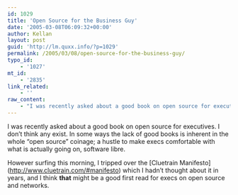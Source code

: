 ```yaml
---
id: 1029
title: 'Open Source for the Business Guy'
date: '2005-03-08T06:09:32+00:00'
author: Kellan
layout: post
guid: 'http://lm.quxx.info/?p=1029'
permalink: /2005/03/08/open-source-for-the-business-guy/
typo_id:
    - '1027'
mt_id:
    - '2835'
link_related:
    - ''
raw_content:
    - "I was recently asked about a good book on open source for executives.  I don\\'t think any exist.  In some ways the lack of good books is inherent in the whole \\\"open source\\\" coinage; a hustle to make execs comfortable with what is actually going on, software libre.  \n\nHowever surfing this morning, I tripped over the [Cluetrain Manifesto](http://www.cluetrain.com/#manifesto) which I hadn\\'t thought about it in years, and I think **that** might be a good first read for execs on open source and networks."
---
```


I was recently asked about a good book on open source for executives. I don’t think any exist. In some ways the lack of good books is inherent in the whole “open source” coinage; a hustle to make execs comfortable with what is actually going on, software libre.

However surfing this morning, I tripped over the \[Cluetrain Manifesto\](http://www.cluetrain.com/#manifesto) which I hadn’t thought about it in years, and I think **that** might be a good first read for execs on open source and networks.